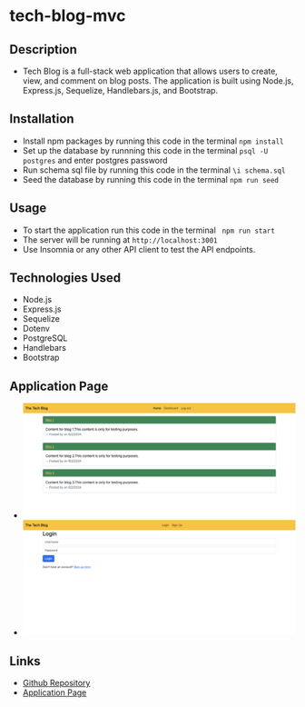 # tech-blog-mvc
## Description
* Tech Blog is a full-stack web application that allows users to create, view, and comment on blog posts. The application is built using Node.js, Express.js, Sequelize, Handlebars.js, and Bootstrap.

## Installation
* Install npm packages by running this code in the terminal ``` npm install ```
* Set up the database by runnning this code in the terminal ``` psql -U postgres ``` and enter postgres password
* Run schema sql file by running this code in the terminal ``` \i schema.sql ``` 
* Seed the database by running this code in the terminal ```npm run seed```

## Usage
* To start the application run this code in the terminal ``` npm run start```
* The server will be running at `http://localhost:3001`
* Use Insomnia or any other API client to test the API endpoints.

## Technologies Used
* Node.js
* Express.js
* Sequelize
* Dotenv
* PostgreSQL
* Handlebars
* Bootstrap

## Application Page
* ![main-page](./public/images/main-page.png)
* ![login-page](./public/images/login-page.png)

## Links
* [Github Repository](https://github.com/veyselarslan12/tech-blog-mvc)
* [Application Page](https://tech-blog-mvc-q645.onrender.com)